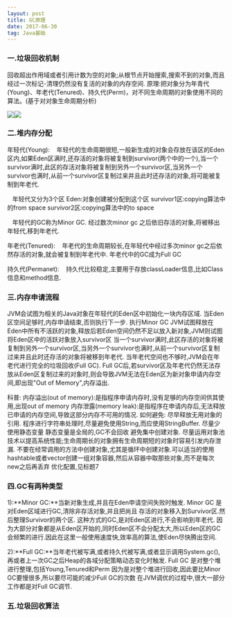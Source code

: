 ```yaml
---
layout: post
title: GC原理
date: 2017-06-30 
tag: Java基础
---
```


### 一.垃圾回收机制 ###

回收超出作用域或者引用计数为空的对象;从根节点开始搜索,搜索不到的对象,而且经过一次标记-清理仍然没有复活的对象的内存空间.
原理:把对象分为年青代(Young)、年老代(Tenured)、持久代(Perm)，对不同生命周期的对象使用不同的算法。(基于对对象生命周期分析)

![](http://i.imgur.com/1sNfqKC.png)![](http://i.imgur.com/S4Pia6e.png)


### 二.堆内存分配 ###

年轻代(Young):
&#160; &#160;年轻代的生命周期很短,一般新生成的对象会存放在该区的Eden区内,如果Eden区满时,还存活的对象将被复制到survivor(两个中的一个),当一个survivor满时,此区的存活对象将被复制到另外一个survivor区,当另外一个survivor也满时,从前一个survivor区复制过来并且此时还存活的对象,将可能被复制到年老代.

&#160; &#160;年轻代又分为3个区
Eden:对象创建被分配到这个区
survivor1区:copying算法中的from space
survivor2区:copying算法中的to space

&#160; &#160;年轻代的GC称为Minor GC. 经过数次minor gc 之后依旧存活的对象,将被移出年轻代,移到年老代.

年老代(Tenured):
&#160; &#160;年老代的生命周期较长,在年轻代中经过多次minor gc之后依然存活的对象,就会被复制到年老代中.
年老代中的GC成为Full GC

持久代(Permanet):
&#160; &#160;持久代比较稳定,主要用于存放classLoader信息,比如Class信息和method信息.


### 三.内存申请流程 ###
JVM会试图为相关的Java对象在年轻代的Eden区中初始化一块内存区域.
当Eden区空间足够时,内存申请结束,否则执行下一步. 执行Minor GC
JVM试图释放在Eden中所有不活跃的对象,释放后若Eden空间仍然不足以放入新对象,JVM则试图将Eden区中的活跃对象放入survivor区
当一个survivor满时,此区存活的对象将被复制到另外一个survivor区,当另外一个survivor也满时,从前一个survivor区复制过来并且此时还存活的对象将被移到年老代.
当年老代空间也不够时,JVM会在年老代进行完全的垃圾回收(Full GC).
Full GC后,若survivor区及年老代仍然无法存放从Eden区复制过来的对象时,则会导致JVM无法在Eden区为新对象申请内存空间,即出现"Out of Memory",内存溢出.

科普:
   内存溢出(out of memory):是指程序申请内存时,没有足够的内存空间供其使用,出现out of memory
   内存泄露(memory leak):是指程序在申请内存后,无法释放已申请的内存空间,导致这部分内存不可用的情况.
如何避免:
   尽早释放无用对象的引用.
   程序进行字符串处理时,尽量避免使用String,而应使用StringBuffer.
   尽量少使用静态变量 静态变量是全局的,GC不会回收
   避免集中创建对象.
   尽量运用对象池技术以提高系统性能;生命周期长的对象拥有生命周期短的对象时容易引发内存泄漏.
   不要在经常调用的方法中创建对象,尤其是循环中创建对象.可以适当的使用hashtable或者vector创建一组对象容器,然后从容器中取那些对象,而不是每次new之后再丢弃
   优化配置,见标题7

### 四.GC有两种类型 ###
1):**Minor GC:**当新对象生成,并且在Eden申请空间失败时触发.
Minor GC 是对Eden区域进行GC,清除非存活对象,并且把尚且
存活的对象移入到Survivor区.然后整理Survivor的两个区.
这种方式的GC,是对Eden区进行,不会影响到年老代.
因为大部分对象都是从Eden区开始的,同时Eden区不会分配太大,所以Eden区的GC会频繁的进行.因此在这里一般使用速度快,效率高的算法,使Eden尽快腾出空间.

2):**Full GC:**当年老代被写满,或者持久代被写满,或者显示调用System.gc(),再或者上一次GC之后Heap的各域分配策略动态变化时触发.
   Full GC 是对整个堆进行整理,包括Young,Tenured和Perm
   因为是对整个堆进行回收,因此要比Minor GC要慢很多,所以要尽可能的减少Full GC的次数
   在JVM调优的过程中,很大一部分工作都是对Full GC调节.

### 五.垃圾回收算法 ###

